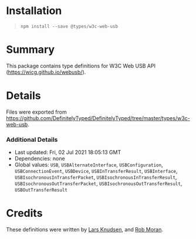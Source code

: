 # Installation
> `npm install --save @types/w3c-web-usb`

# Summary
This package contains type definitions for W3C Web USB API (https://wicg.github.io/webusb/).

# Details
Files were exported from https://github.com/DefinitelyTyped/DefinitelyTyped/tree/master/types/w3c-web-usb.

### Additional Details
 * Last updated: Fri, 02 Jul 2021 18:05:13 GMT
 * Dependencies: none
 * Global values: `USB`, `USBAlternateInterface`, `USBConfiguration`, `USBConnectionEvent`, `USBDevice`, `USBInTransferResult`, `USBInterface`, `USBIsochronousInTransferPacket`, `USBIsochronousInTransferResult`, `USBIsochronousOutTransferPacket`, `USBIsochronousOutTransferResult`, `USBOutTransferResult`

# Credits
These definitions were written by [Lars Knudsen](https://github.com/larsgk), and [Rob Moran](https://github.com/thegecko).
